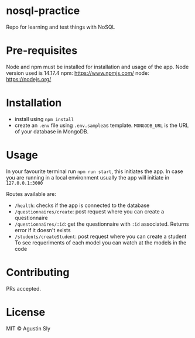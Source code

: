 # nosql-practice
Repo for learning and test things with NoSQL

# Pre-requisites
Node and npm must be installed for installation and usage of the app. Node version used is 14.17.4
npm: https://www.npmjs.com/
node: https://nodejs.org/

# Installation
- install using `npm install`
- create an `.env` file using `.env.sample`as template. `MONGODB_URL` is the URL of your database in MongoDB.

# Usage
In your favourite terminal run `npm run start`, this initiates the app. In case you are running in a local environment usually the app will initiate in `127.0.0.1:3000`

Routes available are:
- `/health`: checks if the app is connected to the database
- `/questionnaires/create`: post request where you can create a questionnaire
- `/questionnaires/:id`: get the questionnaire with `:id` associated. Returns error if it doesn't exists
- `/students/createStudent`: post request where you can create a student
To see requeriments of each model you can watch at the models in the code

# Contributing
PRs accepted.

# License
MIT © Agustin Sly

